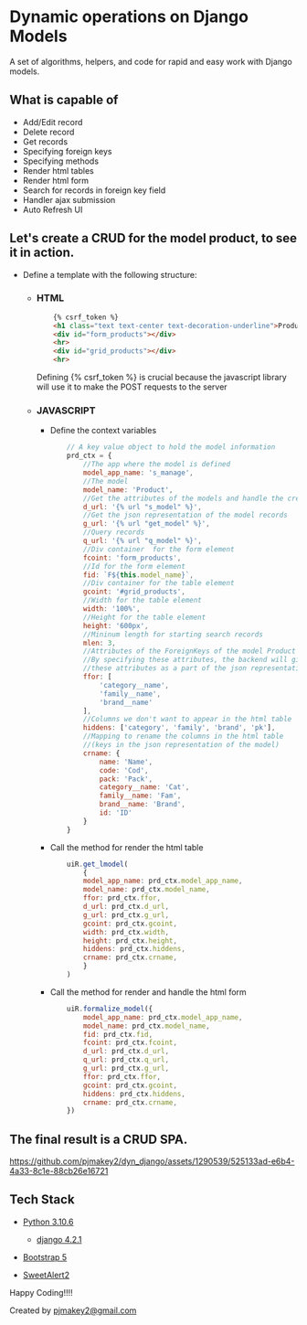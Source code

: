 # Dynamic operations on Django Models

A set of algorithms, helpers, and code for rapid and easy work with Django models.

## What is capable of ##

* Add/Edit record
* Delete record
* Get records
* Specifying foreign keys
* Specifying methods
* Render html tables
* Render html form
* Search for records in foreign key field
* Handler ajax submission
* Auto Refresh UI

## Let's create a CRUD for the model product, to see it in action.
 * Define a template with the following structure:
   * ### HTML
        ```html
            {% csrf_token %}
            <h1 class="text text-center text-decoration-underline">Products</h1>
            <div id="form_products"></div>
            <hr>
            <div id="grid_products"></div>
            <hr> 
        ```
     Defining {% csrf_token %} is crucial because the javascript library will use it to make the POST requests to the server

   * ### JAVASCRIPT
      * Define the context variables
        ```javascript
            // A key value object to hold the model information
            prd_ctx = { 
                //The app where the model is defined
                model_app_name: 's_manage', 
                //The model
                model_name: 'Product', 
                //Get the attributes of the models and handle the creation of an individual record
                d_url: '{% url "s_model" %}', 
                //Get the json representation of the model records
                g_url: '{% url "get_model" %}', 
                //Query records
                q_url: '{% url "q_model" %}', 
                //Div container  for the form element
                fcoint: 'form_products', 
                //Id for the form element
                fid: `F${this.model_name}`, 
                //Div container for the table element
                gcoint: '#grid_products', 
                //Width for the table element
                width: '100%', 
                //Height for the table element
                height: '600px', 
                //Mininum length for starting search records
                mlen: 3, 
                //Attributes of the ForeignKeys of the model Product
                //By specifying these attributes, the backend will give us
                //these attributes as a part of the json representation of the records
                ffor: [
                    'category__name',
                    'family__name',
                    'brand__name'
                ],
                //Columns we don't want to appear in the html table
                hiddens: ['category', 'family', 'brand', 'pk'],
                //Mapping to rename the columns in the html table
                //(keys in the json representation of the model)
                crname: {
                    name: 'Name',
                    code: 'Cod',
                    pack: 'Pack',
                    category__name: 'Cat',
                    family__name: 'Fam',
                    brand__name: 'Brand',
                    id: 'ID'
                }
            }        
        ```
      * Call the method for render the html table
        ```javascript
            uiR.get_lmodel(
                {
                model_app_name: prd_ctx.model_app_name,
                model_name: prd_ctx.model_name,
                ffor: prd_ctx.ffor,
                d_url: prd_ctx.d_url,
                g_url: prd_ctx.g_url,
                gcoint: prd_ctx.gcoint,
                width: prd_ctx.width,
                height: prd_ctx.height,
                hiddens: prd_ctx.hiddens,
                crname: prd_ctx.crname,
                }
            )      
        ```
      * Call the method for render and handle the html form
        ```javascript
            uiR.formalize_model({
                model_app_name: prd_ctx.model_app_name,
                model_name: prd_ctx.model_name,
                fid: prd_ctx.fid,
                fcoint: prd_ctx.fcoint,
                d_url: prd_ctx.d_url,
                q_url: prd_ctx.q_url,
                g_url: prd_ctx.g_url,
                ffor: prd_ctx.ffor,
                gcoint: prd_ctx.gcoint,
                hiddens: prd_ctx.hiddens,
                crname: prd_ctx.crname,
            })
        ```
## The final result is a CRUD SPA.

https://github.com/pjmakey2/dyn_django/assets/1290539/525133ad-e6b4-4a33-8c1e-88cb26e16721

## Tech Stack

* [Python 3.10.6](https://www.python.org/)
    * [django 4.2.1](https://www.djangoproject.com/)

* [Bootstrap 5](https://getbootstrap.com/)

* [SweetAlert2](https://sweetalert2.github.io/#download)


Happy Coding!!!!

Created by pjmakey2@gmail.com

